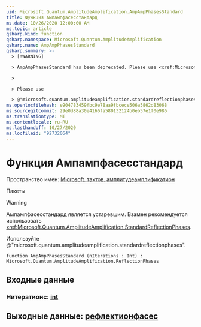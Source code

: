 ```yaml
---
uid: Microsoft.Quantum.AmplitudeAmplification.AmpAmpPhasesStandard
title: Функция Ампампфасесстандард
ms.date: 10/26/2020 12:00:00 AM
ms.topic: article
qsharp.kind: function
qsharp.namespace: Microsoft.Quantum.AmplitudeAmplification
qsharp.name: AmpAmpPhasesStandard
qsharp.summary: >-
  > [!WARNING]

  > AmpAmpPhasesStandard has been deprecated. Please use <xref:Microsoft.Quantum.AmplitudeAmplification.StandardReflectionPhases> instead.

  >

  > Please use

  > @"microsoft.quantum.amplitudeamplification.standardreflectionphases".
ms.openlocfilehash: e904783459fbc9e78aa9fbcece506a5862d83068
ms.sourcegitcommit: 29e0d88a30e4166fa580132124b0eb57e1f0e986
ms.translationtype: MT
ms.contentlocale: ru-RU
ms.lasthandoff: 10/27/2020
ms.locfileid: "92732064"
---
```

# <a name="ampampphasesstandard-function"></a>Функция Ампампфасесстандард

Пространство имен: [Microsoft. тактов. амплитудеамплификатион](xref:Microsoft.Quantum.AmplitudeAmplification)

Пакеты [](https://nuget.org/packages/)


> [!WARNING]
> Ампампфасесстандард является устаревшим. Взамен рекомендуется использовать <xref:Microsoft.Quantum.AmplitudeAmplification.StandardReflectionPhases>.
>
> Используйте @"microsoft.quantum.amplitudeamplification.standardreflectionphases".



```qsharp
function AmpAmpPhasesStandard (nIterations : Int) : Microsoft.Quantum.AmplitudeAmplification.ReflectionPhases
```


## <a name="input"></a>Входные данные

### <a name="niterations--int"></a>Нитератионс: [int](xref:microsoft.quantum.lang-ref.int)





## <a name="output--reflectionphases"></a>Выходные данные: [рефлектионфасес](xref:Microsoft.Quantum.AmplitudeAmplification.ReflectionPhases)

